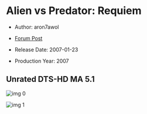 # Alien vs Predator: Requiem

* Author: aron7awol

* [Forum Post](https://www.avsforum.com/threads/bass-eq-for-filtered-movies.2995212/post-57520380)

* Release Date: 2007-01-23
* Production Year: 2007

## Unrated DTS-HD MA 5.1

![img 0](https://i.imgur.com/6rN190E.jpg)

![img 1](https://i.imgur.com/F7dCNeU.jpg)

